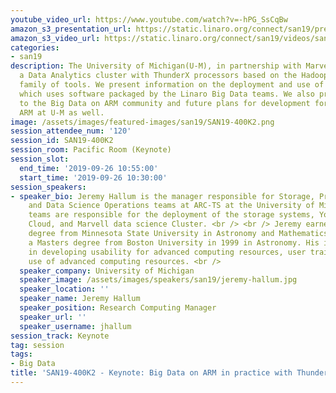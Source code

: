 ```yaml
---
youtube_video_url: https://www.youtube.com/watch?v=-hPG_SsCqBw
amazon_s3_presentation_url: https://static.linaro.org/connect/san19/presentations/san19-400k2.pdf
amazon_s3_video_url: https://static.linaro.org/connect/san19/videos/san19-400k2.mp4
categories:
- san19
description: The University of Michigan(U-M), in partnership with Marvell, has built
  a Data Analytics cluster with ThunderX processors based on the Hadoop and Spark
  family of tools. We present information on the deployment and use of the cluster,
  which uses software packaged by the Linaro Big Data teams. We also present feedback
  to the Big Data on ARM community and future plans for development for Big Data on
  ARM at U-M as well.
image: /assets/images/featured-images/san19/SAN19-400K2.png
session_attendee_num: '120'
session_id: SAN19-400K2
session_room: Pacific Room (Keynote)
session_slot:
  end_time: '2019-09-26 10:55:00'
  start_time: '2019-09-26 10:30:00'
session_speakers:
- speaker_bio: Jeremy Hallum is the manager responsible for Storage, Private Cloud,
    and Data Science Operations teams at ARC-TS at the University of Michigan. His
    teams are responsible for the deployment of the storage systems, Yottabyte Research
    Cloud, and Marvell data science Cluster. <br /> <br /> Jeremy earned his undergraduate
    degree from Minnesota State University in Astronomy and Mathematics in 1996, and
    a Masters degree from Boston University in 1999 in Astronomy. His interests lie
    in developing usability for advanced computing resources, user training and secure
    use of advanced computing resources. <br />
  speaker_company: University of Michigan
  speaker_image: /assets/images/speakers/san19/jeremy-hallum.jpg
  speaker_location: ''
  speaker_name: Jeremy Hallum
  speaker_position: Research Computing Manager
  speaker_url: ''
  speaker_username: jhallum
session_track: Keynote
tag: session
tags:
- Big Data
title: 'SAN19-400K2 - Keynote: Big Data on ARM in practice with ThunderX'
---
```

